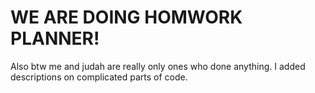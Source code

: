 # WE ARE DOING HOMWORK PLANNER!
Also btw me and judah are really only ones who done anything. I added descriptions on complicated parts of code.
